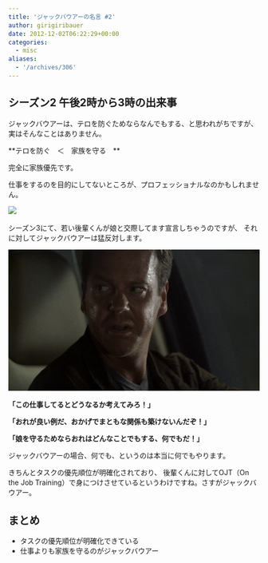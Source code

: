```yaml
---
title: 'ジャックバウアーの名言 #2'
author: girigiribauer
date: 2012-12-02T06:22:29+00:00
categories:
  - misc
aliases:
  - '/archives/306'
---
```

## シーズン2 午後2時から3時の出来事

ジャックバウアーは、テロを防ぐためならなんでもする、と思われがちですが、 実はそんなことはありません。

**テロを防ぐ　＜　家族を守る　**

完全に家族優先です。

仕事をするのを目的にしてないところが、プロフェッショナルなのかもしれません。

![][1]

シーズン3にて、若い後輩くんが娘と交際してます宣言しちゃうのですが、 それに対してジャックバウアーは猛反対します。

![「この仕事してるとどうなるか考えてみろ！」][2]

**「この仕事してるとどうなるか考えてみろ！」**

**「おれが良い例だ、おかげでまともな関係も築けないんだぞ！」**

**「娘を守るためならおれはどんなことでもする、何でもだ！」**

ジャックバウアーの場合、何でも、というのは本当に何でもやります。

きちんとタスクの優先順位が明確化されており、 後輩くんに対してOJT（On the Job Training）で身につけさせているというわけですね。さすがジャックバウアー。

## まとめ

  * タスクの優先順位が明確化できている
  * 仕事よりも家族を守るのがジャックバウアー

 [1]: /img/2012/12/24advent02-012.png
 [2]: /img/2012/12/24advent02-022.png

